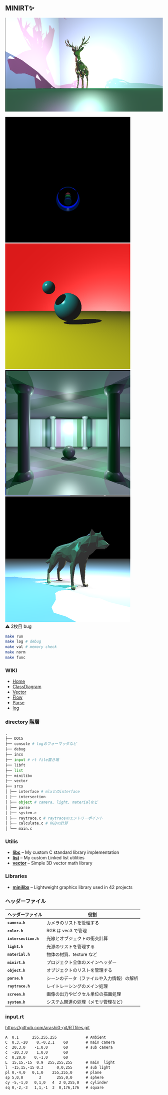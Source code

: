 ## MINIRT✨

![deer](./pictures/polygon/deer-header.png)

<div>

<img src="./pictures/cylinder/bug1.png" width="400" height="400">
<img src="./pictures/any/sphere.png" width="400" height="400">
<img src="./pictures/any/palace1.png" width="400" height="400">
<img src="./pictures/polygon/wolf.png" width="400" height="400">

</div>
⚠ 2枚目 bug

```sh
make run
make log # debug
make val # memory check
make norm
make func
```

### WIKI

- [Home](https://github.com/QWERTOP18/MINIRT/wiki/)
- [ClassDiagram](https://github.com/QWERTOP18/MINIRT/wiki/ClassDiagram)
- [Vector](https://github.com/QWERTOP18/MINIRT/wiki/Vector)
- [Flow](https://github.com/QWERTOP18/MINIRT/wiki/Flow)
- [Parse](https://github.com/QWERTOP18/MINIRT/wiki/Parse)
- [log](https://github.com/QWERTOP18/MINIRT/wiki/log)

### directory 階層

```py
.
├── DOCS
├── console # logのフォーマッタなど
├── debug
├── incs
├── input # rt file置き場
├── libft
├── list
├── minilibx
├── vector
├── srcs
│ ├── interface # mlxとのinterface
│ ├── intersection
│ ├── object # camera, light, materialなど
│ ├── parse
│ ├── system.c
│ ├── raytrace.c # raytraceのエントリーポイント
│ ├── calculate.c # RGBの計算
│ └── main.c
```

### Utilis

- **[libc](https://github.com/QWERTOP18/LIBFT)** – My custom C standard library implementation
- **[list](https://github.com/QWERTOP18/LINKED-LIST)** – My custom Linked list utilities
- **[vector](https://github.com/QWERTOP18/C_VECTOR)** – Simple 3D vector math library

### Libraries

- **[minilibx](https://harm-smits.github.io/42docs/libs/minilibx/introduction.html)** – Lightweight graphics library used in 42 projects

### ヘッダーファイル

| ヘッダーファイル     | 役割                                       |
| -------------------- | ------------------------------------------ |
| **`camera.h`**       | カメラのリストを管理する                   |
| **`color.h`**        | RGB は vec3 で管理                         |
| **`intersection.h`** | 光線とオブジェクトの衝突計算               |
| **`light.h`**        | 光源のリストを管理する                     |
| **`material.h`**     | 物体の材質、texture など                   |
| **`minirt.h`**       | プロジェクト全体のメインヘッダー           |
| **`object.h`**       | オブジェクトのリストを管理する             |
| **`parse.h`**        | シーンのデータ（ファイルや入力情報）の解析 |
| **`raytrace.h`**     | レイトレーシングのメイン処理               |
| **`screen.h`**       | 画像の出力やピクセル単位の描画処理         |
| **`system.h`**       | システム関連の処理（メモリ管理など）       |

### input.rt

https://github.com/arashi0-git/RTfiles.git

```rt
A  0.1      255,255,255             # Ambient
C  0,3,-20    0,-0.2,1    60        # main camera
c  20,3,0    -1,0,0       60        # sub camera
c  -20,3,0    1,0,0       60
c  0,20,0    0,-1,0       60
L  15,15,-15  0.9  255,255,255      # main  light
l  -15,15,-15 0.3      0,0,255      # sub light
pl 0,-4,0   0,1,0    255,255,0      # plane
sp 5,0,0       3       255,0,0      # sphere
cy -5,-1,0   0,1,0   4  2 0,255,0   # cylinder
sq 0,-2,-3   1,1,-1  3  0,176,176   # square
```
